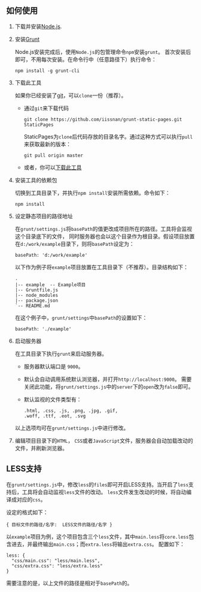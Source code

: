 ## 如何使用

1. 下载并安装[Node.js](http://nodejs.org/download/).
2. 安装[Grunt](http://gruntjs.com/)

    Node.js安装完成后，使用`Node.js`的包管理命令`npm`安装`grunt`。
    首次安装后即可，不用每次安装。在命令行中（任意路径下）执行命令：

    ```
    npm install -g grunt-cli
    ```

3. 下载此工具

    如果你已经安装了[git](http://git-scm.com/)，可以`clone`一份（推荐）。

    * 通过`git`来下载代码

        ```
        git clone https://github.com/iissnan/grunt-static-pages.git StaticPages
        ```

        StaticPages为`clone`后代码存放的目录名字。通过这种方式可以执行`pull`来获取最新的版本：

        ```
        git pull origin master
        ```

    * 或者，你可以[下载此工具](https://github.com/iissnan/grunt-static-pages/archive/master.zip)

4. 安装工具的依赖包

    切换到工具目录下，并执行`npm install`安装所需依赖。命令如下：

    ```
    npm install
    ```

5. 设定静态项目的路径地址

    在`grunt/settings.js`将`basePath`的值更改成项目所在的路径。工具将会监视这个目录底下的文件，
    同时服务器也会以这个目录作为根目录。假设项目放置在`d:/work/example`目录下，则将`basePath`设定为：

    ```
    basePath: 'd:/work/example'
    ```

    以下作为例子将`example`项目放置在工具目录下（不推荐）。目录结构如下：

    ```
    .
    |-- example  -- Example项目
    |-- Gruntfile.js
    |-- node_modules
    |-- package.json
    `-- README.md
    ```

    在这个例子中，`grunt/settings`中`basePath`的设置如下：

    ```
    basePath: './example'
    ```


5. 启动服务器

    在工具目录下执行`grunt`来启动服务器。

    * 服务器默认端口是 `9000`。
    * 默认会自动调用系统默认浏览器，并打开`http://localhost:9000`。 需要关闭此功能，将`grunt/settings.js`中的`server`下的`open`改为`false`即可。
    * 默认监视的文件类型有：

        ```
        .html, .css, .js, .png, .jpg, .gif,
        .woff, .ttf, .eot, .svg
        ```

   以上选项均可在`grunt/settings.js`中进行修改。

6. 编辑项目目录下的`HTML`， `CSS`或者`JavaScript`文件，服务器会自动加载改动的文件，并刷新浏览器。

## LESS支持

在`grunt/settings.js`中，修改`less`的`files`即可开启LESS支持。当开启了`less`支持后，工具将会自动监视`less`文件的改动。
`less`文件发生改动的时候，将自动编译成对应的`css`。

设定的格式如下：

```
{ 目标文件的路径/名字:  LESS文件的路径/名字 }
```

以`example`项目为例，这个项目包含三个`less`文件，其中`main.less`将`core.less`包含进去，并最终输出`main.css`；而`extra.less`将输出`extra.css`。
配置如下：

```
less: {
  "css/main.css": "less/main.less",
  "css/extra.css": "less/extra.less"
}
```

需要注意的是，以上文件的路径是相对于`basePath`的。